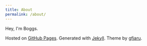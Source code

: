 ```yaml
---
title: About
permalink: /about/
---
```


<p class="lead">Hey, I'm Boggs.</p>

Hosted on [GitHub Pages](https://github.com/b-ggs/b-ggs.github.io/). Generated with [Jekyll](http://jekyllrb.com). Theme by [gfjaru](http://github.com/gfjaru/Kiko).
